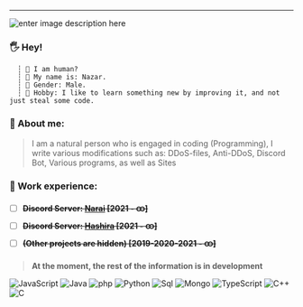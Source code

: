 ---
![enter image description here](https://media.discordapp.net/attachments/566696599359586323/862633776609624064/unknown.png?width=632&height=178)
### 🖐 **Hey!**
	  ┆ 🧬 I am human?
      ┆ 👦 My name is: Nazar.
      ┆ 🔎 Gender: Male.
      ┆ 🧪 Hobby: I like to learn something new by improving it, and not just steal some code.

 ### 🍕 About me:
> I am a natural person who is engaged in coding (Programming), I write various modifications such as: DDoS-files, Anti-DDoS, Discord Bot, Various programs, as well as Sites
 ### 🧩 Work experience:
 - [ ] **~~Discord Server: [Narai](https://discord.gg/narai) [2021 - ထ]~~**
 - [ ] **~~Discord Server: [Hashira](https://discord.gg/hashira) [2021 - ထ]~~**
 - [ ] **~~(Other projects are hidden) [2019-2020-2021 - ထ]~~**	

> **At the moment, the rest of the information is in development**

![JavaScript](https://img.shields.io/badge/JavaScript-090909?style=for-the-badge&logo=javascript) ![Java](https://img.shields.io/badge/Java-090909?style=for-the-badge&logo=java) ![php](https://img.shields.io/badge/PHP-090909?style=for-the-badge&logo=php) ![Python](https://img.shields.io/badge/Python-090909?style=for-the-badge&logo=python) ![Sql](https://img.shields.io/badge/Sql-090909?style=for-the-badge&logo=sqlite) ![Mongo](https://img.shields.io/badge/Mongo-090909?style=for-the-badge&logo=mongodb) ![TypeScript](https://img.shields.io/badge/TypeScript-090909?style=for-the-badge&logo=TypeScript) ![C++](https://img.shields.io/badge/c++-090909?style=for-the-badge&logo=cplusplus) ![C](https://img.shields.io/badge/sharp-090909?style=for-the-badge&logo=csharp)

